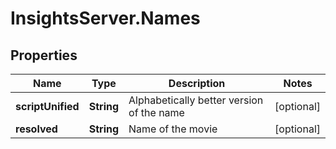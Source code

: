 # InsightsServer.Names

## Properties
Name | Type | Description | Notes
------------ | ------------- | ------------- | -------------
**scriptUnified** | **String** | Alphabetically better version of the name | [optional] 
**resolved** | **String** | Name of the movie | [optional] 


